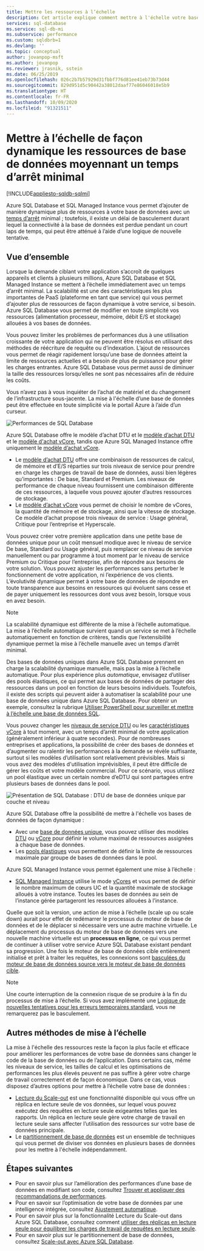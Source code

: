 ```yaml
---
title: Mettre les ressources à l’échelle
description: Cet article explique comment mettre à l'échelle votre base de données dans Azure SQL Database et SQL Managed Instance en ajoutant ou en supprimant des ressources allouées.
services: sql-database
ms.service: sql-db-mi
ms.subservice: performance
ms.custom: sqldbrb=1
ms.devlang: ''
ms.topic: conceptual
author: jovanpop-msft
ms.author: jovanpop
ms.reviewer: jrasnik, sstein
ms.date: 06/25/2019
ms.openlocfilehash: 026c2b7b57929d31fbbf776d81ee41eb73b73d44
ms.sourcegitcommit: 829d951d5c90442a38012daaf77e86046018e5b9
ms.translationtype: HT
ms.contentlocale: fr-FR
ms.lasthandoff: 10/09/2020
ms.locfileid: "91321511"
---
```

# <a name="dynamically-scale-database-resources-with-minimal-downtime"></a>Mettre à l’échelle de façon dynamique les ressources de base de données moyennant un temps d’arrêt minimal
[!INCLUDE[appliesto-sqldb-sqlmi](../includes/appliesto-sqldb-sqlmi.md)]

Azure SQL Database et SQL Managed Instance vous permet d’ajouter de manière dynamique plus de ressources à votre base de données avec un [temps d’arrêt](https://azure.microsoft.com/support/legal/sla/sql-database) minimal ; toutefois, il existe un délai de basculement durant lequel la connectivité à la base de données est perdue pendant un court laps de temps, qui peut être atténué à l’aide d’une logique de nouvelle tentative.

## <a name="overview"></a>Vue d’ensemble

Lorsque la demande ciblant votre application s’accroît de quelques appareils et clients à plusieurs millions, Azure SQL Database et SQL Managed Instance se mettent à l’échelle immédiatement avec un temps d’arrêt minimal. La scalabilité est une des caractéristiques les plus importantes de PaaS (plateforme en tant que service) qui vous permet d’ajouter plus de ressources de façon dynamique à votre service, si besoin. Azure SQL Database vous permet de modifier en toute simplicité vos ressources (alimentation processeur, mémoire, débit E/S et stockage) allouées à vos bases de données.

Vous pouvez limiter les problèmes de performances dus à une utilisation croissante de votre application qui ne peuvent être résolus en utilisant des méthodes de réécriture de requête ou d’indexation. L’ajout de ressources vous permet de réagir rapidement lorsqu’une base de données atteint la limite de ressources actuelles et a besoin de plus de puissance pour gérer les charges entrantes. Azure SQL Database vous permet aussi de diminuer la taille des ressources lorsqu’elles ne sont pas nécessaires afin de réduire les coûts.

Vous n’avez pas à vous inquiéter de l’achat de matériel et du changement de l’infrastructure sous-jacente. La mise à l'échelle d’une base de données peut être effectuée en toute simplicité via le portail Azure à l’aide d’un curseur.

![Performances de SQL Database](./media/scale-resources/scale-performance.svg)

Azure SQL Database offre le modèle d’achat DTU et le [modèle d’achat DTU](service-tiers-dtu.md) et le [modèle d'achat vCore](service-tiers-vcore.md), tandis que Azure SQL Managed Instance offre uniquement le [modèle d’achat vCore](service-tiers-vcore.md). 

- Le [modèle d’achat DTU](service-tiers-dtu.md) offre une combinaison de ressources de calcul, de mémoire et d’E/S réparties sur trois niveaux de service pour prendre en charge les charges de travail de base de données, aussi bien légères qu’importantes : De base, Standard et Premium. Les niveaux de performance de chaque niveau fournissent une combinaison différente de ces ressources, à laquelle vous pouvez ajouter d’autres ressources de stockage.
- Le [modèle d’achat vCore](service-tiers-vcore.md) vous permet de choisir le nombre de vCores, la quantité de mémoire et de stockage, ainsi que la vitesse de stockage. Ce modèle d’achat propose trois niveaux de service : Usage général, Critique pour l’entreprise et Hyperscale.

Vous pouvez créer votre première application dans une petite base de données unique pour un coût mensuel modique avec le niveau de service De base, Standard ou Usage général, puis remplacer ce niveau de service manuellement ou par programme à tout moment par le niveau de service Premium ou Critique pour l’entreprise, afin de répondre aux besoins de votre solution. Vous pouvez ajuster les performances sans perturber le fonctionnement de votre application, ni l’expérience de vos clients. L’évolutivité dynamique permet à votre base de données de répondre en toute transparence aux besoins en ressources qui évoluent sans cesse et de payer uniquement les ressources dont vous avez besoin, lorsque vous en avez besoin.

> [!NOTE]
> La scalabilité dynamique est différente de la mise à l’échelle automatique. La mise à l’échelle automatique survient quand un service se met à l’échelle automatiquement en fonction de critères, tandis que l’extensibilité dynamique permet la mise à l’échelle manuelle avec un temps d’arrêt minimal.

Des bases de données uniques dans Azure SQL Database prennent en charge la scalabilité dynamique manuelle, mais pas la mise à l’échelle automatique. Pour plus expérience plus *automatique*, envisagez d’utiliser des pools élastiques, ce qui permet aux bases de données de partager des ressources dans un pool en fonction de leurs besoins individuels.
Toutefois, il existe des scripts qui peuvent aider à automatiser la scalabilité pour une base de données unique dans Azure SQL Database. Pour obtenir un exemple, consultez la rubrique [Utiliser PowerShell pour surveiller et mettre à l’échelle une base de données SQL](scripts/monitor-and-scale-database-powershell.md).

Vous pouvez changer les [niveaux de service DTU](service-tiers-dtu.md) ou les [caractéristiques vCore](resource-limits-vcore-single-databases.md) à tout moment, avec un temps d’arrêt minimal de votre application (généralement inférieur à quatre secondes). Pour de nombreuses entreprises et applications, la possibilité de créer des bases de données et d’augmenter ou ralentir les performances à la demande se révèle suffisante, surtout si les modèles d’utilisation sont relativement prévisibles. Mais si vous avez des modèles d'utilisation imprévisibles, il peut être difficile de gérer les coûts et votre modèle commercial. Pour ce scénario, vous utilisez un pool élastique avec un certain nombre d’eDTU qui sont partagées entre plusieurs bases de données dans le pool.

![Présentation de SQL Database : DTU de base de données unique par couche et niveau](./media/scale-resources/single_db_dtus.png)

Azure SQL Database offre la possibilité de mettre à l'échelle vos bases de données de façon dynamique :

- Avec une [base de données unique](single-database-scale.md), vous pouvez utiliser des modèles [DTU](resource-limits-dtu-single-databases.md) ou [vCore](resource-limits-vcore-single-databases.md) pour définir le volume maximal de ressources assignées à chaque base de données.
- Les [pools élastiques](elastic-pool-scale.md) vous permettent de définir la limite de ressources maximale par groupe de bases de données dans le pool.

Azure SQL Managed Instance vous permet également une mise à l’échelle : 

- [SQL Managed Instance](../managed-instance/sql-managed-instance-paas-overview.md) utilise le mode [vCores](../managed-instance/sql-managed-instance-paas-overview.md#vcore-based-purchasing-model) et vous permet de définir le nombre maximum de cœurs UC et la quantité maximale de stockage alloués à votre instance. Toutes les bases de données au sein de l’instance gérée partageront les ressources allouées à l’instance.

Quelle que soit la version, une action de mise à l’échelle (scale up ou scale down) aurait pour effet de redémarrer le processus du moteur de base de données et de le déplacer si nécessaire vers une autre machine virtuelle. Le déplacement du processus du moteur de base de données vers une nouvelle machine virtuelle est un **processus en ligne**, ce qui vous permet de continuer à utiliser votre service Azure SQL Database existant pendant sa progression. Une fois le moteur de base de données cible entièrement initialisé et prêt à traiter les requêtes, les connexions sont [basculées du moteur de base de données source vers le moteur de base de données cible](single-database-scale.md#impact).

> [!NOTE]
> Une courte interruption de la connexion risque de se produire à la fin du processus de mise à l’échelle. Si vous avez implémenté une [Logique de nouvelles tentatives pour les erreurs temporaires standard](troubleshoot-common-connectivity-issues.md#retry-logic-for-transient-errors), vous ne remarquerez pas le basculement.

## <a name="alternative-scale-methods"></a>Autres méthodes de mise à l’échelle

La mise à l'échelle des ressources reste la façon la plus facile et efficace pour améliorer les performances de votre base de données sans changer le code de la base de données ou de l’application. Dans certains cas, même les niveaux de service, les tailles de calcul et les optimisations de performances les plus élevés peuvent ne pas suffire à gérer votre charge de travail correctement et de façon économique. Dans ce cas, vous disposez d’autres options pour mettre à l’échelle votre base de données :

- [Lecture du Scale-out](read-scale-out.md) est une fonctionnalité disponible qui vous offre un réplica en lecture seule de vos données, sur lequel vous pouvez exécutez des requêtes en lecture seule exigeantes telles que les rapports. Un réplica en lecture seule gère votre charge de travail en lecture seule sans affecter l’utilisation des ressources sur votre base de données principale.
- Le [partitionnement de base de données](elastic-scale-introduction.md) est un ensemble de techniques qui vous permet de diviser vos données en plusieurs bases de données pour les mettre à l'échelle indépendamment.

## <a name="next-steps"></a>Étapes suivantes

- Pour en savoir plus sur l’amélioration des performances d’une base de données en modifiant son code, consultez [Trouver et appliquer des recommandations de performances](database-advisor-find-recommendations-portal.md).
- Pour en savoir sur l’optimisation de votre base de données par une intelligence intégrée, consultez [Ajustement automatique](automatic-tuning-overview.md).
- Pour en savoir plus sur la fonctionnalité Lecture du Scale-out dans Azure SQL Database, consultez comment [utiliser des réplicas en lecture seule pour équilibrer les charges de travail de requêtes en lecture seule](read-scale-out.md).
- Pour en savoir plus sur le partitionnement de base de données, consultez [Scale-out avec Azure SQL Database](elastic-scale-introduction.md).
